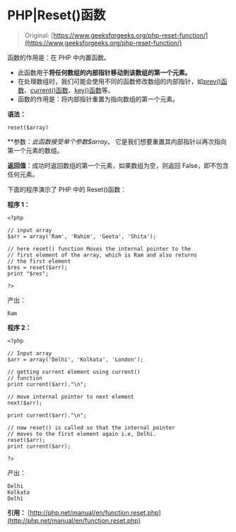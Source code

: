 # PHP|Reset()函数

> Original: [https://www.geeksforgeeks.org/php-reset-function/](https://www.geeksforgeeks.org/php-reset-function/)

函数的作用是：在 PHP 中内置函数。

*   此函数用于**将任何数组的内部指针移动到该数组的第一个元素。**
*   在处理数组时，我们可能会使用不同的函数修改数组的内部指针，如[prev()函数](https://www.geeksforgeeks.org/php-prev-function/)、[current()函数](https://www.geeksforgeeks.org/php-current-function/)、[key()函数](https://www.geeksforgeeks.org/php-key-function/)等。
*   函数的作用是：将内部指针重置为指向数组的第一个元素。

**语法：**

```
reset($array)
```

**参数：**此函数接受单个参数*$array*。 它是我们想要重置其内部指针以再次指向第一个元素的数组。

**返回值**：成功时返回数组的第一个元素，如果数组为空，则返回 False，即不包含任何元素。

下面的程序演示了 PHP 中的 Reset()函数：

**程序 1：**

```
<?php

// input array
$arr = array('Ram', 'Rahim', 'Geeta', 'Shita');

// here reset() function Moves the internal pointer to the
// first element of the array, which is Ram and also returns
// the first element
$res = reset($arr);
print "$res";

?>
```

产出：

```
Ram
```

**程序 2：**

```
<?php

// Input array
$arr = array('Delhi', 'Kolkata', 'London');

// getting current element using current()
// function
print current($arr)."\n";

// move internal pointer to next element
next($arr);

print current($arr)."\n";

// now reset() is called so that the internal pointer 
// moves to the first element again i.e, Delhi.
reset($arr);
print current($arr);

?>
```

产出：

```
Delhi
Kolkata
Delhi

```

**引用：**
[http://php.net/manual/en/function.reset.php](http://php.net/manual/en/function.reset.php)